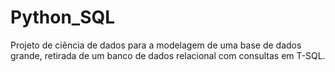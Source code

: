 # Python_SQL
Projeto de ciência de dados para a modelagem de uma base de dados grande, retirada de um banco de dados relacional com consultas em T-SQL.
